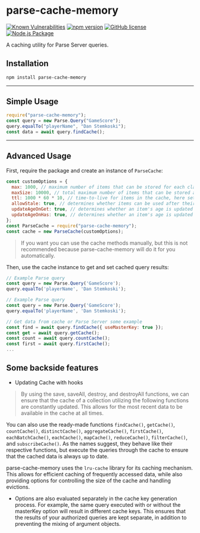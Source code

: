 # parse-cache-memory

[![Known Vulnerabilities](https://snyk.io/test/github/rgunindi/parse-cache-memory/badge.svg)](https://snyk.io/test/github/rgunindi/parse-cache-memory)
[![npm version](https://badge.fury.io/js/parse-cache-memory.svg)](https://badge.fury.io/js/parse-cache-memory)
[![GitHub license](https://img.shields.io/github/license/rgunindi/parse-cache-memory)]()
[![Node.js Package](https://github.com/rgunindi/parse-cache-memory/actions/workflows/release.yml/badge.svg)](https://github.com/rgunindi/parse-cache-memory/actions/workflows/release.yml)

A caching utility for Parse Server queries.

## Installation

```bash
npm install parse-cache-memory
```

---

## Simple Usage

```js
require("parse-cache-memory");
const query = new Parse.Query("GameScore");
query.equalTo("playerName", "Dan Stemkoski");
const data = await query.findCache();
```

---

## Advanced Usage

First, require the package and create an instance of `ParseCache`:

```js
const customOptions = {
  max: 1000, // maximum number of items that can be stored for each class (className)
  maxSize: 10000, // total maximum number of items that can be stored across all classes
  ttl: 1000 * 60 * 10, // time-to-live for items in the cache, here set to 10 minutes
  allowStale: true, // determines whether items can be used after their ttl has expired
  updateAgeOnGet: true, // determines whether an item's age is updated when it's retrieved using "get"
  updateAgeOnHas: true, // determines whether an item's age is updated when it's checked using "has"
};
const ParseCache = require("parse-cache-memory");
const cache = new ParseCache(customOptions);
```

> If you want you can use the cache methods manually, but this is not recommended because parse-cache-memory will do it for you automatically.

Then, use the cache instance to get and set cached query results:

```js
// Example Parse query
const query = new Parse.Query('GameScore');
query.equalTo('playerName', 'Dan Stemkoski');

// Example Parse query
const query = new Parse.Query('GameScore');
query.equalTo('playerName', 'Dan Stemkoski');

// Get data from cache or Parse Server some example
const find = await query.findCache({ useMasterKey: true });
const get = await query.getCache();
const count = await query.countCache();
const first = await query.firstCache();
...
```

## Some backside features

- Updating Cache with hooks

> By using the save, saveAll, destroy, and destroyAll functions, we can ensure that the cache of a collection utilizing the following functions are constantly updated. This allows for the most recent data to be available in the cache at all times.

You can also use the ready-made functions `findCache()`, `getCache()`, `countCache()`, `distinctCache()`, `aggregateCache()`, `firstCache()`, `eachBatchCache()`, `eachCache()`, `mapCache()`, `reduceCache()`, `filterCache()`, and `subscribeCache()`. As the names suggest, they behave like their respective functions, but execute the queries through the cache to ensure that the cached data is always up to date.

parse-cache-memory uses the `lru-cache` library for its caching mechanism. This allows for efficient caching of frequently accessed data, while also providing options for controlling the size of the cache and handling evictions.

- Options are also evaluated separately in the cache key generation process. For example, the same query executed with or without the masterKey option will result in different cache keys. This ensures that the results of your authorized queries are kept separate, in addition to preventing the mixing of argument objects.
